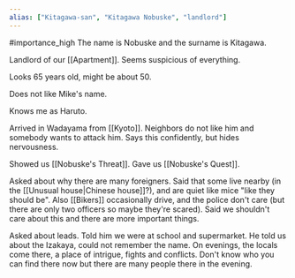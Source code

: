 ```yaml
---
alias: ["Kitagawa-san", "Kitagawa Nobuske", "landlord"]
---
```


#importance_high 
The name is Nobuske and the surname is Kitagawa.

Landlord of our [[Apartment]]. Seems suspicious of everything.

Looks 65 years old, might be about 50.

Does not like Mike's name.

Knows me as Haruto.

Arrived in Wadayama from [[Kyoto]]. Neighbors do not like him and somebody wants to attack him. Says this confidently, but hides nervousness.

Showed us [[Nobuske's Threat]].
Gave us [[Nobuske's Quest]].

Asked about why there are many foreigners. Said that some live nearby (in the [[Unusual house|Chinese house]]?), and are quiet like mice "like they should be". Also [[Bikers]] occasionally drive, and the police don't care (but there are only two officers so maybe they're scared). Said we shouldn't care about this and there are more important things.

Asked about leads. Told him we were at school and supermarket. He told us about the Izakaya, could not remember the name. On evenings, the locals come there, a place of intrigue, fights and conflicts. Don't know who you can find there now but there are many people there in the evening.